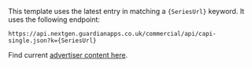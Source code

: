 This template uses the latest entry in matching a `{SeriesUrl}` keyword. It uses the following endpoint:

`https://api.nextgen.guardianapps.co.uk/commercial/api/capi-single.json?k={SeriesUrl}`

Find current [advertiser content here](https://www.theguardian.com/tone/advertisement-features).
